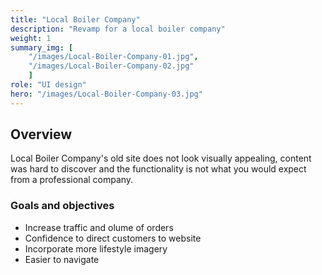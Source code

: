 ```yaml
---
title: "Local Boiler Company"
description: "Revamp for a local boiler company"
weight: 1
summary_img: [
    "/images/Local-Boiler-Company-01.jpg",
    "/images/Local-Boiler-Company-02.jpg"
    ]
role: "UI design"
hero: "/images/Local-Boiler-Company-03.jpg"
---
```


## Overview

Local Boiler Company's old site does not look visually appealing, content was hard to discover and the functionality is not what you would expect from a professional company.

### Goals and objectives

* Increase traffic and olume of orders
* Confidence to direct customers to website
* Incorporate more lifestyle imagery
* Easier to navigate